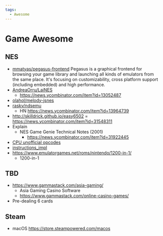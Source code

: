 ```yaml
---
tags:
  - Awesome
---
```


# Game Awesome

<!--
Web
https://www.game-game.com.ua/
-->

## NES

- [mmatyas/pegasus-frontend](https://github.com/mmatyas/pegasus-frontend)
  Pegasus is a graphical frontend for browsing your game library and launching all kinds of emulators from the same place. It's focusing on customizability, cross platform support (including embedded) and high performance.
- [AndreaOrru/LaiNES](https://github.com/AndreaOrru/LaiNES)
  - https://news.ycombinator.com/item?id=13052487
- [olahol/melody-jsnes](https://github.com/olahol/melody-jsnes)
- [rasky/ndsemu](https://github.com/rasky/ndsemu)
  - HN https://news.ycombinator.com/item?id=13964739
- http://skilldrick.github.io/easy6502
  = https://news.ycombinator.com/item?id=31548311
- Explain
  - NES Game Genie Technical Notes (2001)
    - https://news.ycombinator.com/item?id=31922445
- [CPU unofficial opcodes](http://wiki.nesdev.com/w/index.php/CPU_unofficial_opcodes)
- [instructions_impl](https://github.com/missblit/nesnes/blob/master/instructions_impl.h#L4)
- https://www.emulatorgames.net/roms/nintendo/1200-in-1/
  - 1200-in-1

## TBD

- https://www.gammastack.com/asia-gaming/
  - Asia Gaming Casino Software
  - https://www.gammastack.com/online-casino-games/
- Pre-dealing 6 cards

## Steam

- macOS https://store.steampowered.com/macos

<!--
- https://steamcommunity.com/id/wenerme/
-->
